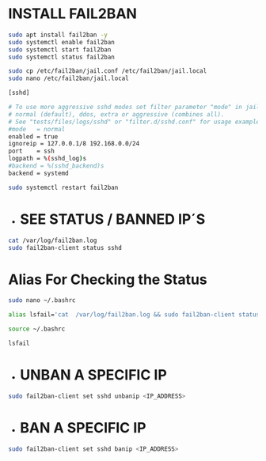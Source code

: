 # INSTALL FAIL2BAN

```bash
sudo apt install fail2ban -y
sudo systemctl enable fail2ban
sudo systemctl start fail2ban
sudo systemctl status fail2ban
```

```bash
sudo cp /etc/fail2ban/jail.conf /etc/fail2ban/jail.local
sudo nano /etc/fail2ban/jail.local
```

```bash
[sshd]

# To use more aggressive sshd modes set filter parameter "mode" in jail.local:
# normal (default), ddos, extra or aggressive (combines all).
# See "tests/files/logs/sshd" or "filter.d/sshd.conf" for usage example and details.
#mode   = normal
enabled = true
ignoreip = 127.0.0.1/8 192.168.0.0/24
port    = ssh
logpath = %(sshd_log)s
#backend = %(sshd_backend)s
backend = systemd
```

```bash
sudo systemctl restart fail2ban
```

- # SEE STATUS / BANNED IP´S
```bash
cat /var/log/fail2ban.log
sudo fail2ban-client status sshd
```

# Alias For Checking the Status
```bash
sudo nano ~/.bashrc
```

```bash
alias lsfail='cat  /var/log/fail2ban.log && sudo fail2ban-client status sshd'
```

```bash
source ~/.bashrc
```

```bash
lsfail
```

- # UNBAN A SPECIFIC IP
```bash
sudo fail2ban-client set sshd unbanip <IP_ADDRESS>
```

- # BAN A SPECIFIC IP
```bash
sudo fail2ban-client set sshd banip <IP_ADDRESS>
```
